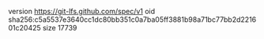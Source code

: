 version https://git-lfs.github.com/spec/v1
oid sha256:c5a5537e3640cc1dc80bb351c0a7ba05ff3881b98a71bc77bb2d221601c20425
size 17739

